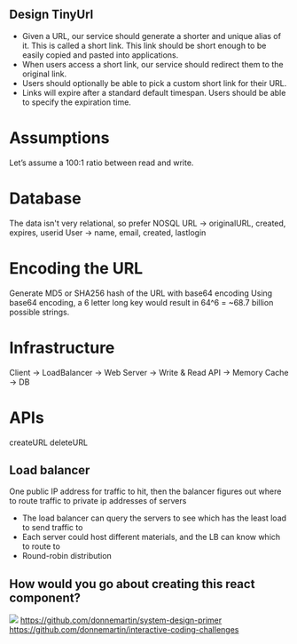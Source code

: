## Design TinyUrl
- Given a URL, our service should generate a shorter and unique alias of it. This is called a short link. This link should be short enough to be easily copied and pasted into applications.
- When users access a short link, our service should redirect them to the original link.
- Users should optionally be able to pick a custom short link for their URL.
- Links will expire after a standard default timespan. Users should be able to specify the expiration time.

# Assumptions
Let’s assume a 100:1 ratio between read and write.

# Database
The data isn't very relational, so prefer NOSQL
URL -> originalURL, created, expires, userid
User -> name, email, created, lastlogin

# Encoding the URL
Generate MD5 or SHA256 hash of the URL with base64 encoding
Using base64 encoding, a 6 letter long key would result in 64^6 = ~68.7 billion possible strings.

# Infrastructure
Client -> LoadBalancer -> Web Server -> Write & Read API -> Memory Cache -> DB

# APIs
createURL
deleteURL

## Load balancer
One public IP address for traffic to hit, then the balancer figures out where to route traffic to private ip addresses of servers
- The load balancer can query the servers to see which has the least load to send traffic to
- Each server could host different materials, and the LB can know which to route to
- Round-robin distribution


## How would you go about creating this react component? 
![](DesignReactComponent.png)
https://github.com/donnemartin/system-design-primer
https://github.com/donnemartin/interactive-coding-challenges